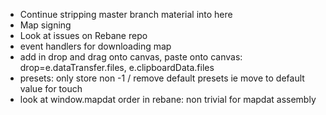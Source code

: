 - Continue stripping master branch material into here
- Map signing
- Look at issues on Rebane repo
- event handlers for downloading map
- add in drop and drag onto canvas, paste onto canvas: drop=e.dataTransfer.files, e.clipboardData.files
- presets: only store non -1 / remove default presets ie move to default value for touch
- look at window.mapdat order in rebane: non trivial for mapdat assembly

